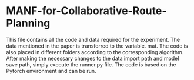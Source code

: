 # MANF-for-Collaborative-Route-Planning
This file contains all the code and data required for the experiment.
The data mentioned in the paper is transferred to the variable. mat. 
The code is also placed in different folders according to the corresponding algorithm.
After making the necessary changes to the data import path and model save path, simply execute the runner.py file.
The code is based on the Pytorch environment and can be run.
